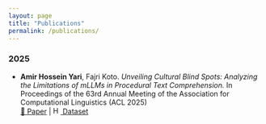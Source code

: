 ```yaml
---
layout: page
title: "Publications"
permalink: /publications/
---
```


### 2025

- **Amir Hossein Yari**, Fajri Koto.  *Unveiling Cultural Blind Spots: Analyzing the Limitations of mLLMs in Procedural Text Comprehension.*
In Proceedings of the 63rd Annual Meeting of the Association for Computational Linguistics (ACL 2025) <br>
[📄 Paper](https://aclanthology.org/2025.acl-long.987/) | [<img src="https://huggingface.co/front/assets/huggingface_logo.svg" alt="Hugging Face" width="15"/> Dataset](https://huggingface.co/dataset-link)


